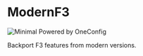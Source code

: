 # ModernF3

![Minimal Powered by OneConfig](https://polyfrost.org/img/cozy-minimal_vector.svg)

Backport F3 features from modern versions.
